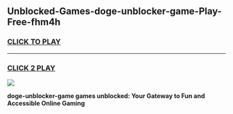 
## Unblocked-Games-doge-unblocker-game-Play-Free-fhm4h
<h3>
<a href="https://premium76.site?title=doge-unblocker-game&ref=23A">CLICK TO PLAY</a></h3>
<hr>

<h3>
<a href="https://premium76.site?title=doge-unblocker-game&ref=23A">CLICK 2 PLAY</a>
  
</h3>

<a href="https://premium76.site?title=doge-unblocker-game&ref=23A"><img src="https://clearcache.store/games.png"></a>


**doge-unblocker-game games unblocked: Your Gateway to Fun and Accessible Online Gaming**
